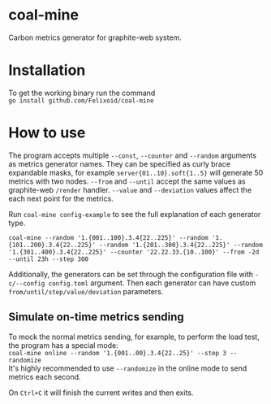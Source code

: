 # coal-mine
Carbon metrics generator for graphite-web system.

# Installation
To get the working binary run the command  
`go install github.com/Felixoid/coal-mine`

# How to use
The program accepts multiple `--const`, `--counter` and `--random` arguments as metrics generator names. They can be specified as curly brace expandable masks, for example `server{01..10}.soft{1..5}` will generate 50 metrics with two nodes. `--from` and `--until` accept the same values as graphite-web `/render` handler. `--value` and `--deviation` values affect the each next point for the metrics.

Run `coal-mine config-example` to see the full explanation of each generator type.

`coal-mine --random '1.{001..100}.3.4{22..225}' --random '1.{101..200}.3.4{22..225}' --random '1.{201..300}.3.4{22..225}' --random '1.{301..400}.3.4{22..225}' --counter '22.22.33.{10..100}' --from -2d --until 23h --step 300`

Additionally, the generators can be set through the configuration file with `-c/--config config.toml` argument. Then each generator can have custom `from/until/step/value/deviation` parameters.

## Simulate on-time metrics sending
To mock the normal metrics sending, for example, to perform the load test, the program has a special mode:  
`coal-mine online --random '1.{001..00}.3.4{22..25}' --step 3 --randomize`  
It's highly recommended to use `--randomize` in the online mode to send metrics each second.

On `Ctrl+C` it will finish the current writes and then exits.
